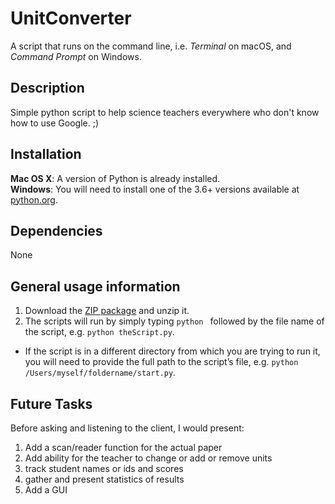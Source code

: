 # UnitConverter

A script that runs on the command line, i.e. *Terminal* on macOS, and *Command Prompt* on Windows.

## Description

Simple python script to help science teachers everywhere who don't know how to use Google.
;)


## Installation

**Mac OS X**: A version of Python is already installed.  
**Windows**: You will need to install one of the 3.6+ versions available at [python.org](http://www.python.org/getit/).

## Dependencies

None

## General usage information

1. Download the [ZIP package](https://github.com/adobe-type-tools/python-scripts/archive/master.zip) and unzip it.
2. The scripts will run by simply typing `python ` followed by the file name of the script, e.g. `python theScript.py`.
 * If the script is in a different directory from which you are trying to run it, you will need to provide the full path to the script’s file, e.g. `python /Users/myself/foldername/start.py`.


## Future Tasks

Before asking and listening to the client, I would present:

1. Add a scan/reader function for the actual paper
1. Add ability for the teacher to change or add or remove units
3. track student names or ids and scores
4. gather and present statistics of results
5. Add a GUI

